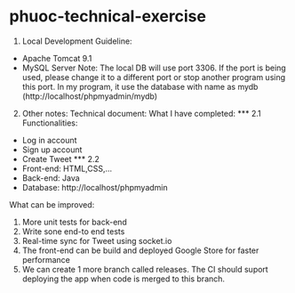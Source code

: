 # phuoc-technical-exercise
1. Local Development Guideline:
- Apache Tomcat 9.1
- MySQL Server
Note: The local DB will use port 3306. If the port is being used, please change it to a different port or stop another program using this port.
In my program, it use the database with name as mydb (http://localhost/phpmyadmin/mydb)

2. Other notes:
Technical document: 
What I have completed:
*** 2.1 Functionalities:
- Log in account
- Sign up account
- Create Tweet
*** 2.2 
- Front-end: HTML,CSS,...
- Back-end: Java
- Database: http://localhost/phpmyadmin

What can be improved:
1. More unit tests for back-end
2. Write sone end-to end tests
3. Real-time sync for Tweet using socket.io
4. The front-end can be build and deployed Google Store for faster performance
5. We can create 1 more branch called releases. The CI should suport deploying the app when code is merged to this branch.
